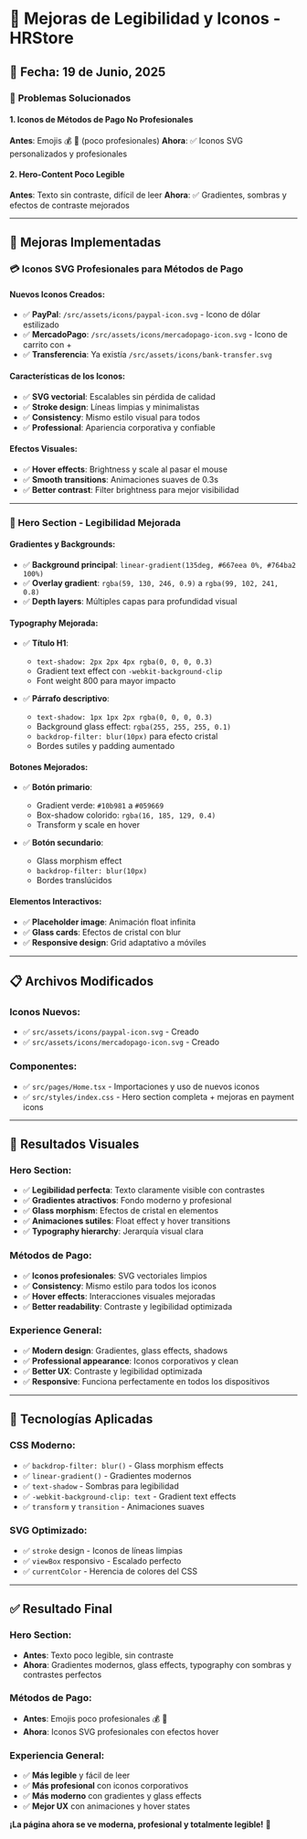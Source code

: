 # 🎨 Mejoras de Legibilidad y Iconos - HRStore

## 📅 Fecha: 19 de Junio, 2025

### 🎯 **Problemas Solucionados**

#### **1. Iconos de Métodos de Pago No Profesionales**
**Antes**: Emojis 💰 🛒 (poco profesionales)
**Ahora**: ✅ Iconos SVG personalizados y profesionales

#### **2. Hero-Content Poco Legible**  
**Antes**: Texto sin contraste, difícil de leer
**Ahora**: ✅ Gradientes, sombras y efectos de contraste mejorados

---

## 🔧 **Mejoras Implementadas**

### **💳 Iconos SVG Profesionales para Métodos de Pago**

#### **Nuevos Iconos Creados:**
- ✅ **PayPal**: `/src/assets/icons/paypal-icon.svg` - Icono de dólar estilizado
- ✅ **MercadoPago**: `/src/assets/icons/mercadopago-icon.svg` - Icono de carrito con +
- ✅ **Transferencia**: Ya existía `/src/assets/icons/bank-transfer.svg`

#### **Características de los Iconos:**
- ✅ **SVG vectorial**: Escalables sin pérdida de calidad
- ✅ **Stroke design**: Líneas limpias y minimalistas
- ✅ **Consistency**: Mismo estilo visual para todos
- ✅ **Professional**: Apariencia corporativa y confiable

#### **Efectos Visuales:**
- ✅ **Hover effects**: Brightness y scale al pasar el mouse
- ✅ **Smooth transitions**: Animaciones suaves de 0.3s
- ✅ **Better contrast**: Filter brightness para mejor visibilidad

---

### **🎨 Hero Section - Legibilidad Mejorada**

#### **Gradientes y Backgrounds:**
- ✅ **Background principal**: `linear-gradient(135deg, #667eea 0%, #764ba2 100%)`
- ✅ **Overlay gradient**: `rgba(59, 130, 246, 0.9)` a `rgba(99, 102, 241, 0.8)`
- ✅ **Depth layers**: Múltiples capas para profundidad visual

#### **Typography Mejorada:**
- ✅ **Título H1**: 
  - `text-shadow: 2px 2px 4px rgba(0, 0, 0, 0.3)`
  - Gradient text effect con `-webkit-background-clip`
  - Font weight 800 para mayor impacto

- ✅ **Párrafo descriptivo**:
  - `text-shadow: 1px 1px 2px rgba(0, 0, 0, 0.3)`
  - Background glass effect: `rgba(255, 255, 255, 0.1)`
  - `backdrop-filter: blur(10px)` para efecto cristal
  - Bordes sutiles y padding aumentado

#### **Botones Mejorados:**
- ✅ **Botón primario**: 
  - Gradient verde: `#10b981` a `#059669`
  - Box-shadow colorido: `rgba(16, 185, 129, 0.4)`
  - Transform y scale en hover

- ✅ **Botón secundario**:
  - Glass morphism effect
  - `backdrop-filter: blur(10px)`
  - Bordes translúcidos

#### **Elementos Interactivos:**
- ✅ **Placeholder image**: Animación float infinita
- ✅ **Glass cards**: Efectos de cristal con blur
- ✅ **Responsive design**: Grid adaptativo a móviles

---

## 📋 **Archivos Modificados**

### **Iconos Nuevos:**
- ✅ `src/assets/icons/paypal-icon.svg` - Creado
- ✅ `src/assets/icons/mercadopago-icon.svg` - Creado

### **Componentes:**
- ✅ `src/pages/Home.tsx` - Importaciones y uso de nuevos iconos
- ✅ `src/styles/index.css` - Hero section completa + mejoras en payment icons

---

## 🎨 **Resultados Visuales**

### **Hero Section:**
- ✅ **Legibilidad perfecta**: Texto claramente visible con contrastes
- ✅ **Gradientes atractivos**: Fondo moderno y profesional
- ✅ **Glass morphism**: Efectos de cristal en elementos
- ✅ **Animaciones sutiles**: Float effect y hover transitions
- ✅ **Typography hierarchy**: Jerarquía visual clara

### **Métodos de Pago:**
- ✅ **Iconos profesionales**: SVG vectoriales limpios
- ✅ **Consistency**: Mismo estilo para todos los iconos
- ✅ **Hover effects**: Interacciones visuales mejoradas
- ✅ **Better readability**: Contraste y legibilidad optimizada

### **Experience General:**
- ✅ **Modern design**: Gradientes, glass effects, shadows
- ✅ **Professional appearance**: Iconos corporativos y clean
- ✅ **Better UX**: Contraste y legibilidad optimizada
- ✅ **Responsive**: Funciona perfectamente en todos los dispositivos

---

## 🚀 **Tecnologías Aplicadas**

### **CSS Moderno:**
- ✅ `backdrop-filter: blur()` - Glass morphism effects
- ✅ `linear-gradient()` - Gradientes modernos
- ✅ `text-shadow` - Sombras para legibilidad
- ✅ `-webkit-background-clip: text` - Gradient text effects
- ✅ `transform` y `transition` - Animaciones suaves

### **SVG Optimizado:**
- ✅ `stroke` design - Iconos de líneas limpias
- ✅ `viewBox` responsivo - Escalado perfecto
- ✅ `currentColor` - Herencia de colores del CSS

---

## ✅ **Resultado Final**

### **Hero Section:**
- **Antes**: Texto poco legible, sin contraste
- **Ahora**: Gradientes modernos, glass effects, typography con sombras y contrastes perfectos

### **Métodos de Pago:**
- **Antes**: Emojis poco profesionales 💰 🛒
- **Ahora**: Iconos SVG profesionales con efectos hover

### **Experiencia General:**
- ✅ **Más legible** y fácil de leer
- ✅ **Más profesional** con iconos corporativos
- ✅ **Más moderno** con gradientes y glass effects
- ✅ **Mejor UX** con animaciones y hover states

**¡La página ahora se ve moderna, profesional y totalmente legible!** 🎉
